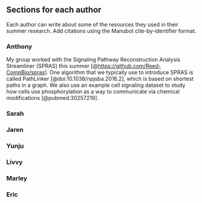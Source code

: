 ## Sections for each author
Each author can write about some of the resources they used in their summer research.
Add citations using the Manubot cite-by-identifier format.

### Anthony
My group worked with the Signaling Pathway Reconstruction Analysis Streamliner (SPRAS) this summer [@https://github.com/Reed-CompBio/spras].
One algorithm that we typically use to introduce SPRAS is called PathLinker [@doi:10.1038/npjsba.2016.2], which is based on shortest paths in a graph.
We also use an example cell signaling dataset to study how cells use phosphorylation as a way to communicate via chemical modifications [@pubmed:30257219].

### Sarah


### Jaren


### Yunju


### Livvy


### Marley


### Eric

